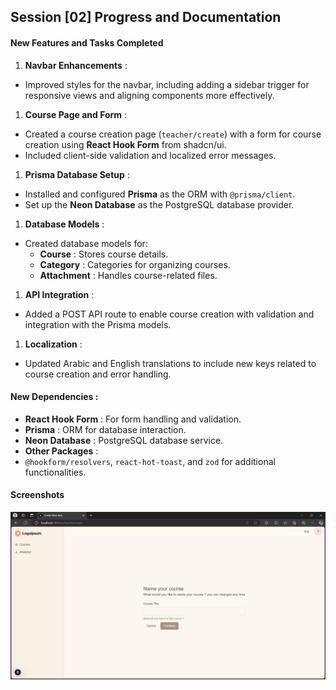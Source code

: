 ## Session [02] Progress and Documentation

#### **New Features and Tasks Completed**

1. **Navbar Enhancements** :

- Improved styles for the navbar, including adding a sidebar trigger for responsive views and aligning components more effectively.

1. **Course Page and Form** :

- Created a course creation page (`teacher/create`) with a form for course creation using **React Hook Form** from shadcn/ui.
- Included client-side validation and localized error messages.

1. **Prisma Database Setup** :

- Installed and configured **Prisma** as the ORM with `@prisma/client`.
- Set up the **Neon Database** as the PostgreSQL database provider.

1. **Database Models** :

- Created database models for:
  - **Course** : Stores course details.
  - **Category** : Categories for organizing courses.
  - **Attachment** : Handles course-related files.

1. **API Integration** :

- Added a POST API route to enable course creation with validation and integration with the Prisma models.

1. **Localization** :

- Updated Arabic and English translations to include new keys related to course creation and error handling.

#### **New Dependencies** :

- **React Hook Form** : For form handling and validation.
- **Prisma** : ORM for database interaction.
- **Neon Database** : PostgreSQL database service.
- **Other Packages** :
- `@hookform/resolvers`, `react-hot-toast`, and `zod` for additional functionalities.

#### Screenshots

![Screenshot](/public/documents/images/s02/1.png)
